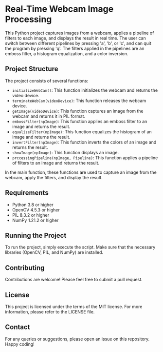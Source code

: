 # Real-Time Webcam Image Processing

This Python project captures images from a webcam, applies a pipeline of filters to each image, and displays the result in real time. The user can switch between different pipelines by pressing 'a', 'b', or 'c', and can quit the program by pressing 'q'. The filters applied in the pipelines are an emboss filter, a histogram equalization, and a color inversion.

## Project Structure

The project consists of several functions:

- `initializeWebCam()`: This function initializes the webcam and returns the video device.
- `terminateWebCam(videoDevice)`: This function releases the webcam device.
- `getImage(videoDevice)`: This function captures an image from the webcam and returns it in PIL format.
- `embossFilter(npImage)`: This function applies an emboss filter to an image and returns the result.
- `equalizeFilter(npImage)`: This function equalizes the histogram of an image and returns the result.
- `invertFilter(npImage)`: This function inverts the colors of an image and returns the result.
- `showImage(npImage)`: This function displays an image.
- `prccessingPipeline(npImage, Pipeline)`: This function applies a pipeline of filters to an image and returns the result.

In the main function, these functions are used to capture an image from the webcam, apply the filters, and display the result.

## Requirements

- Python 3.8 or higher
- OpenCV 4.5.3 or higher
- PIL 8.3.2 or higher
- NumPy 1.21.2 or higher

## Running the Project

To run the project, simply execute the script. Make sure that the necessary libraries (OpenCV, PIL, and NumPy) are installed.

## Contributing

Contributions are welcome! Please feel free to submit a pull request.

## License

This project is licensed under the terms of the MIT license. For more information, please refer to the LICENSE file.

## Contact

For any queries or suggestions, please open an issue on this repository. Happy coding!
